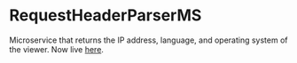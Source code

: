 # RequestHeaderParserMS
Microservice that returns the IP address, language, and operating system of the viewer.
Now live [here](https://headerparserms.herokuapp.com/).
